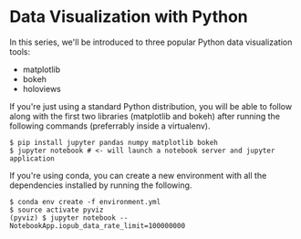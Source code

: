 # Data Visualization with Python #

In this series, we'll be introduced to three popular Python data visualization tools:

- matplotlib
- bokeh
- holoviews

If you're just using a standard Python distribution, you will be able to follow along with the first two libraries (matplotlib and bokeh) after running the following commands (preferrably inside a virtualenv).

```
$ pip install jupyter pandas numpy matplotlib bokeh
$ jupyter notebook # <- will launch a notebook server and jupyter application
```

If you're using conda, you can create a new environment with all the dependencies installed by running the following.

```
$ conda env create -f environment.yml
$ source activate pyviz
(pyviz) $ jupyter notebook --NotebookApp.iopub_data_rate_limit=100000000
```
